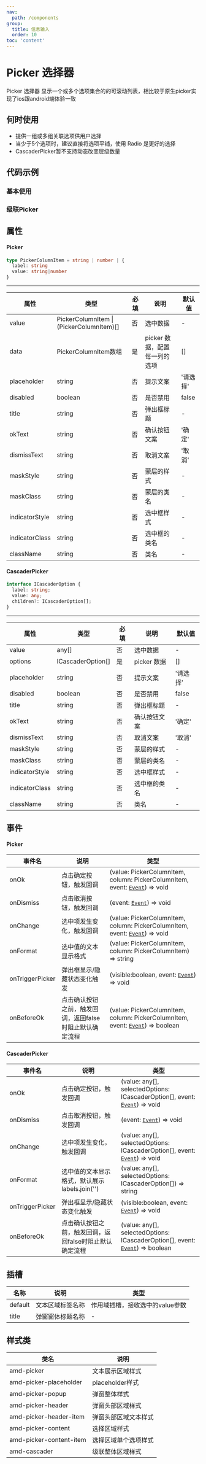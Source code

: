 ```yaml
---
nav:
  path: /components
group:
  title: 信息输入
  order: 10
toc: 'content'
---
```

# Picker 选择器
Picker 选择器	显示一个或多个选项集合的的可滚动列表，相比较于原生picker实现了ios跟android端体验一致
## 何时使用
- 提供一组或多组关联选项供用户选择
- 当少于5个选项时，建议直接将选项平铺，使用 Radio 是更好的选择
- CascaderPicker暂不支持动态改变层级数量

## 代码示例
### 基本使用
<code src='../../demo/pages/Picker'></code>

### 级联Picker
<code src='../../demo/pages/CascaderPicker'></code>

## 属性

#### Picker

```typescript
type PickerColumnItem = string | number | {
  label: string
  value: string|number
}
```

<hr />

| 属性 |  类型  | 必填 |  说明  | 默认值|
| -----|-----|-----|-----|-----|
| value | PickerColumnItem  &#124;  (PickerColumnItem)[] | 否|选中数据 | - |
| data |  PickerColumnItem数组 | 是 |picker 数据，配置每一列的选项 | [] |
| placeholder |string |否| 提示文案  | '请选择' |
| disabled | boolean |否| 是否禁用 | false |
| title |  string | 否  | 弹出框标题 | - |
| okText |string | 否| 确认按钮文案 | '确定' |
| dismissText | string| 否| 取消文案  | '取消' |
| maskStyle | string  | 否| 蒙层的样式  | -|
| maskClass | string | 否| 蒙层的类名| - |
| indicatorStyle | string | 否  | 选中框样式 | - |
| indicatorClass | string | 否   | 选中框的类名 | - |
| className |  string | 否| 类名 | - |

#### CascaderPicker

```typescript
interface ICascaderOption {
  label: string;
  value: any;
  children?: ICascaderOption[];
}
```

<hr />

| 属性 |  类型  | 必填 |  说明  | 默认值|
| -----|-----|-----|-----|-----|
| value | any[] | 否 | 选中数据 | - |
| options |  ICascaderOption[] | 是 | picker 数据 | [] |
| placeholder |string |否| 提示文案  | '请选择' |
| disabled | boolean |否| 是否禁用 | false |
| title |  string | 否  | 弹出框标题 | - |
| okText |string | 否| 确认按钮文案 | '确定' |
| dismissText | string| 否| 取消文案  | '取消' |
| maskStyle | string  | 否| 蒙层的样式  | -|
| maskClass | string | 否| 蒙层的类名| - |
| indicatorStyle | string | 否  | 选中框样式 | - |
| indicatorClass | string | 否   | 选中框的类名 | - |
| className |  string | 否| 类名 | - |

## 事件

#### Picker
| 事件名 | 说明 | 类型 |
| -----|-----|-----|
| onOk | 点击确定按钮，触发回调 | (value: PickerColumnItem,  column: PickerColumnItem, event:  [`Event`](https://opendocs.alipay.com/mini/framework/event-object)) => void |
| onDismiss | 点击取消按钮，触发回调 | (event:  [`Event`](https://opendocs.alipay.com/mini/framework/event-object)) => void |
| onChange | 选中项发生变化，触发回调 | (value: PickerColumnItem, column: PickerColumnItem, event:  [`Event`](https://opendocs.alipay.com/mini/framework/event-object)) => void |
| onFormat | 选中值的文本显示格式 | (value: PickerColumnItem, column: PickerColumnItem) => string |
| onTriggerPicker | 弹出框显示/隐藏状态变化触发 | (visible:boolean, event:  [`Event`](https://opendocs.alipay.com/mini/framework/event-object)) => void |
| onBeforeOk | 点击确认按钮之前，触发回调，返回false时阻止默认确定流程 | (value: PickerColumnItem,  column: PickerColumnItem, event: [`Event`](https://opendocs.alipay.com/mini/framework/event-object)) => boolean 

#### CascaderPicker
| 事件名 | 说明 | 类型 |
| -----|-----|-----|
| onOk | 点击确定按钮，触发回调 | (value: any[], selectedOptions: ICascaderOption[], event:  [`Event`](https://opendocs.alipay.com/mini/framework/event-object)) => void |
| onDismiss | 点击取消按钮，触发回调 | (event:  [`Event`](https://opendocs.alipay.com/mini/framework/event-object)) => void |
| onChange | 选中项发生变化，触发回调 | (value: any[], selectedOptions: ICascaderOption[], event:  [`Event`](https://opendocs.alipay.com/mini/framework/event-object)) => void |
| onFormat | 选中值的文本显示格式，默认展示labels.join('') | (value: any[], selectedOptions: ICascaderOption[]) => string |
| onTriggerPicker | 弹出框显示/隐藏状态变化触发 | (visible:boolean, event:  [`Event`](https://opendocs.alipay.com/mini/framework/event-object)) => void |
| onBeforeOk | 点击确认按钮之前，触发回调，返回false时阻止默认确定流程 | (value: any[], selectedOptions: ICascaderOption[], event: [`Event`](https://opendocs.alipay.com/mini/framework/event-object)) => boolean 

## 插槽
| 名称 | 说明 | 类型 |
| -----|-----|-----|
| default | 文本区域标签名称 | 作用域插槽，接收选中的value参数 |
| title | 弹窗窗体标题名称 |  - |


## 样式类
| 类名 | 说明 |
| -----|-----|
| amd-picker | 文本展示区域样式 |
| amd-picker-placeholder | placeholder样式 |
| amd-picker-popup | 弹窗整体样式 |
| amd-picker-header | 弹窗头部区域样式 |
| amd-picker-header-item | 弹窗头部区域文本样式 |
| amd-picker-content | 选择区域样式 |
| amd-picker-content-item | 选择区域单个选项样式 |
| amd-cascader | 级联整体区域样式 |